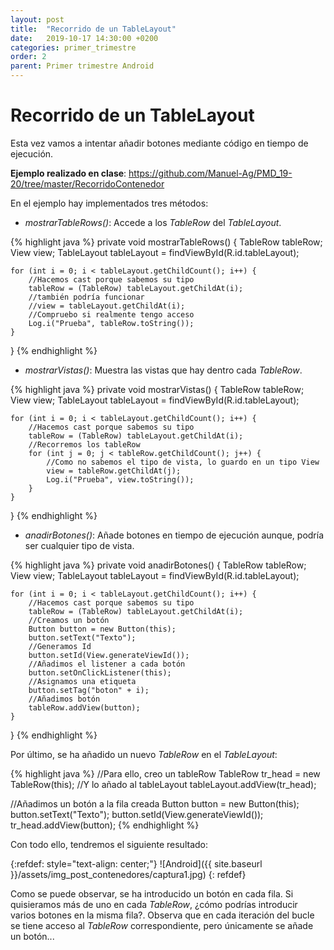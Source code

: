 ```yaml
---
layout: post
title:  "Recorrido de un TableLayout"
date:   2019-10-17 14:30:00 +0200
categories: primer_trimestre
order: 2
parent: Primer trimestre Android
---
```


# Recorrido de un TableLayout

Esta vez vamos a intentar añadir botones mediante código en tiempo de ejecución.

**Ejemplo realizado en clase**: <https://github.com/Manuel-Ag/PMD_19-20/tree/master/RecorridoContenedor>

En el ejemplo hay implementados tres métodos:

* *mostrarTableRows()*: Accede a los *TableRow* del *TableLayout*.

{% highlight java %}
private void mostrarTableRows() {
    TableRow tableRow;
    View view;
    TableLayout tableLayout = findViewById(R.id.tableLayout);

    for (int i = 0; i < tableLayout.getChildCount(); i++) {
        //Hacemos cast porque sabemos su tipo
        tableRow = (TableRow) tableLayout.getChildAt(i);
        //también podría funcionar
        //view = tableLayout.getChildAt(i);
        //Compruebo si realmente tengo acceso
        Log.i("Prueba", tableRow.toString());
    }
}
{% endhighlight %}

* *mostrarVistas()*: Muestra las vistas que hay dentro cada *TableRow*.

{% highlight java %}
private void mostrarVistas() {
    TableRow tableRow;
    View view;
    TableLayout tableLayout = findViewById(R.id.tableLayout);

    for (int i = 0; i < tableLayout.getChildCount(); i++) {
        //Hacemos cast porque sabemos su tipo
        tableRow = (TableRow) tableLayout.getChildAt(i);
        //Recorremos los tableRow
        for (int j = 0; j < tableRow.getChildCount(); j++) {
            //Como no sabemos el tipo de vista, lo guardo en un tipo View
            view = tableRow.getChildAt(j);
            Log.i("Prueba", view.toString());
        }
    }
}
{% endhighlight %}

* *anadirBotones()*: Añade botones en tiempo de ejecución aunque, podría ser cualquier tipo de vista.

{% highlight java %}
private void anadirBotones() {
    TableRow tableRow;
    View view;
    TableLayout tableLayout = findViewById(R.id.tableLayout);

    for (int i = 0; i < tableLayout.getChildCount(); i++) {
        //Hacemos cast porque sabemos su tipo
        tableRow = (TableRow) tableLayout.getChildAt(i);
        //Creamos un botón
        Button button = new Button(this);
        button.setText("Texto");
        //Generamos Id
        button.setId(View.generateViewId());
        //Añadimos el listener a cada botón
        button.setOnClickListener(this);
        //Asignamos una etiqueta
        button.setTag("boton" + i);
        //Añadimos botón
        tableRow.addView(button);
    }
}
{% endhighlight %}

Por último, se ha añadido un nuevo *TableRow* en el *TableLayout*:

{% highlight java %}
//Para ello, creo un tableRow
TableRow tr_head = new TableRow(this);
//Y lo añado al tableLayout
tableLayout.addView(tr_head);

//Añadimos un botón a la fila creada
Button button = new Button(this);
button.setText("Texto");
button.setId(View.generateViewId());
tr_head.addView(button);
{% endhighlight %}

Con todo ello, tendremos el siguiente resultado:

{:refdef: style="text-align: center;"}
![Android]({{ site.baseurl }}/assets/img_post_contenedores/captura1.jpg)
{: refdef}

Como se puede observar, se ha introducido un botón en cada fila. Si quisieramos más de uno en cada *TableRow*, ¿cómo podrías introducir varios botones en la misma fila?. Observa que en cada iteración del bucle se tiene acceso al *TableRow* correspondiente, pero únicamente se añade un botón...


